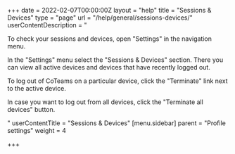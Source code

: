 +++
date = 2022-02-07T00:00:00Z
layout = "help"
title = "Sessions & Devices"
type = "page"
url = "/help/general/sessions-devices/"
userContentDescription = "<p>To check your sessions and devices, open \"Settings\" in the navigation menu.</p><p>In the \"Settings\" menu select the \"Sessions &amp; Devices\" section. There you can view all active devices and devices that have recently logged out.</p><p>To log out of СoTeams on a particular device, click the \"Terminate\" link next to the active device.</p><p>In case you want to log out from all devices, click the \"Terminate all devices\" button.</p>"
userContentTitle = "Sessions & Devices"
[menu.sidebar]
parent = "Profile settings"
weight = 4

+++
